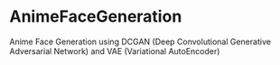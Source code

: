 # AnimeFaceGeneration
Anime Face Generation using DCGAN (Deep Convolutional Generative Adversarial Network) and VAE (Variational AutoEncoder)
